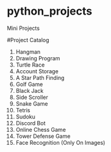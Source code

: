 # python_projects
Mini Projects

#Project Catalog
1. Hangman
2. Drawing Program
3. Turtle Race
4. Account Storage
5. A Star Path Finding
6. Golf Game
7. Black Jack
8. Side Scroller
9. Snake Game
10. Tetris
11. Sudoku
12. Discord Bot
13. Online Chess Game
14. Tower Defense Game
15. Face Recognition (Only On Images)
